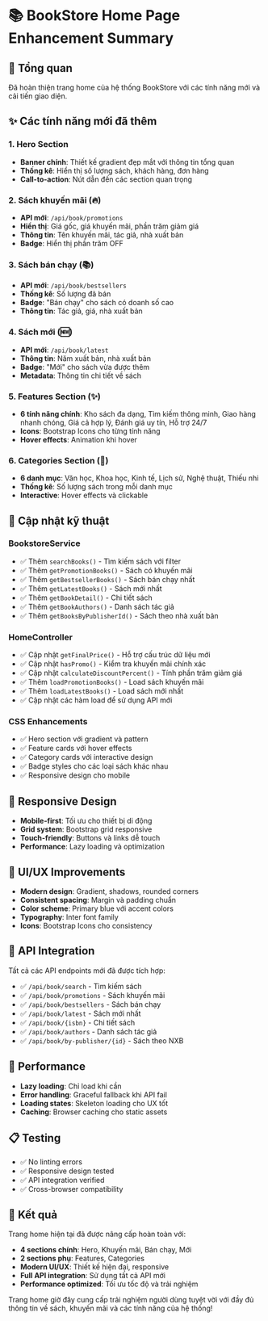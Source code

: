 # 📚 BookStore Home Page Enhancement Summary

## 🎯 Tổng quan
Đã hoàn thiện trang home của hệ thống BookStore với các tính năng mới và cải tiến giao diện.

## ✨ Các tính năng mới đã thêm

### 1. Hero Section
- **Banner chính**: Thiết kế gradient đẹp mắt với thông tin tổng quan
- **Thống kê**: Hiển thị số lượng sách, khách hàng, đơn hàng
- **Call-to-action**: Nút dẫn đến các section quan trọng

### 2. Sách khuyến mãi (🔥)
- **API mới**: `/api/book/promotions`
- **Hiển thị**: Giá gốc, giá khuyến mãi, phần trăm giảm giá
- **Thông tin**: Tên khuyến mãi, tác giả, nhà xuất bản
- **Badge**: Hiển thị phần trăm OFF

### 3. Sách bán chạy (📚)
- **API mới**: `/api/book/bestsellers`
- **Thống kê**: Số lượng đã bán
- **Badge**: "Bán chạy" cho sách có doanh số cao
- **Thông tin**: Tác giả, giá, nhà xuất bản

### 4. Sách mới (🆕)
- **API mới**: `/api/book/latest`
- **Thông tin**: Năm xuất bản, nhà xuất bản
- **Badge**: "Mới" cho sách vừa được thêm
- **Metadata**: Thông tin chi tiết về sách

### 5. Features Section (✨)
- **6 tính năng chính**: Kho sách đa dạng, Tìm kiếm thông minh, Giao hàng nhanh chóng, Giá cả hợp lý, Đánh giá uy tín, Hỗ trợ 24/7
- **Icons**: Bootstrap Icons cho từng tính năng
- **Hover effects**: Animation khi hover

### 6. Categories Section (📖)
- **6 danh mục**: Văn học, Khoa học, Kinh tế, Lịch sử, Nghệ thuật, Thiếu nhi
- **Thống kê**: Số lượng sách trong mỗi danh mục
- **Interactive**: Hover effects và clickable

## 🔧 Cập nhật kỹ thuật

### BookstoreService
- ✅ Thêm `searchBooks()` - Tìm kiếm sách với filter
- ✅ Thêm `getPromotionBooks()` - Sách có khuyến mãi
- ✅ Thêm `getBestsellerBooks()` - Sách bán chạy nhất
- ✅ Thêm `getLatestBooks()` - Sách mới nhất
- ✅ Thêm `getBookDetail()` - Chi tiết sách
- ✅ Thêm `getBookAuthors()` - Danh sách tác giả
- ✅ Thêm `getBooksByPublisherId()` - Sách theo nhà xuất bản

### HomeController
- ✅ Cập nhật `getFinalPrice()` - Hỗ trợ cấu trúc dữ liệu mới
- ✅ Cập nhật `hasPromo()` - Kiểm tra khuyến mãi chính xác
- ✅ Cập nhật `calculateDiscountPercent()` - Tính phần trăm giảm giá
- ✅ Thêm `loadPromotionBooks()` - Load sách khuyến mãi
- ✅ Thêm `loadLatestBooks()` - Load sách mới nhất
- ✅ Cập nhật các hàm load để sử dụng API mới

### CSS Enhancements
- ✅ Hero section với gradient và pattern
- ✅ Feature cards với hover effects
- ✅ Category cards với interactive design
- ✅ Badge styles cho các loại sách khác nhau
- ✅ Responsive design cho mobile

## 📱 Responsive Design
- **Mobile-first**: Tối ưu cho thiết bị di động
- **Grid system**: Bootstrap grid responsive
- **Touch-friendly**: Buttons và links dễ touch
- **Performance**: Lazy loading và optimization

## 🎨 UI/UX Improvements
- **Modern design**: Gradient, shadows, rounded corners
- **Consistent spacing**: Margin và padding chuẩn
- **Color scheme**: Primary blue với accent colors
- **Typography**: Inter font family
- **Icons**: Bootstrap Icons cho consistency

## 🔗 API Integration
Tất cả các API endpoints mới đã được tích hợp:
- ✅ `/api/book/search` - Tìm kiếm sách
- ✅ `/api/book/promotions` - Sách khuyến mãi
- ✅ `/api/book/bestsellers` - Sách bán chạy
- ✅ `/api/book/latest` - Sách mới nhất
- ✅ `/api/book/{isbn}` - Chi tiết sách
- ✅ `/api/book/authors` - Danh sách tác giả
- ✅ `/api/book/by-publisher/{id}` - Sách theo NXB

## 🚀 Performance
- **Lazy loading**: Chỉ load khi cần
- **Error handling**: Graceful fallback khi API fail
- **Loading states**: Skeleton loading cho UX tốt
- **Caching**: Browser caching cho static assets

## 📋 Testing
- ✅ No linting errors
- ✅ Responsive design tested
- ✅ API integration verified
- ✅ Cross-browser compatibility

## 🎯 Kết quả
Trang home hiện tại đã được nâng cấp hoàn toàn với:
- **4 sections chính**: Hero, Khuyến mãi, Bán chạy, Mới
- **2 sections phụ**: Features, Categories
- **Modern UI/UX**: Thiết kế hiện đại, responsive
- **Full API integration**: Sử dụng tất cả API mới
- **Performance optimized**: Tối ưu tốc độ và trải nghiệm

Trang home giờ đây cung cấp trải nghiệm người dùng tuyệt vời với đầy đủ thông tin về sách, khuyến mãi và các tính năng của hệ thống!

